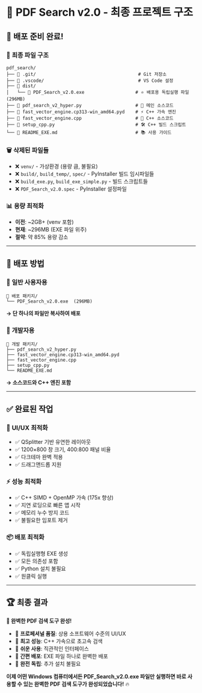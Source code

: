 # 📁 PDF Search v2.0 - 최종 프로젝트 구조

## 🎯 **배포 준비 완료!**

### 📂 **최종 파일 구조**
```
pdf_search/
├── 📁 .git/                                      # Git 저장소
├── 📁 .vscode/                                   # VS Code 설정
├── 📁 dist/
│   └── 📄 PDF_Search_v2.0.exe                   # ⭐ 배포용 독립실행 파일 (296MB)
├── 📄 pdf_search_v2_hyper.py                    # 📝 메인 소스코드
├── 📄 fast_vector_engine.cp313-win_amd64.pyd    # ⚡ C++ 가속 엔진
├── 📄 fast_vector_engine.cpp                    # 🔧 C++ 소스코드
├── 📄 setup_cpp.py                              # 🛠️ C++ 빌드 스크립트
└── 📄 README_EXE.md                             # 📚 사용 가이드
```

### 🗑️ **삭제된 파일들**
- ❌ `venv/` - 가상환경 (용량 큼, 불필요)
- ❌ `build/`, `build_temp/`, `spec/` - PyInstaller 빌드 임시파일들
- ❌ `build_exe.py`, `build_exe_simple.py` - 빌드 스크립트들
- ❌ `PDF_Search_v2.0.spec` - PyInstaller 설정파일

### 📊 **용량 최적화**
- **이전**: ~2GB+ (venv 포함)
- **현재**: ~296MB (EXE 파일 위주)
- **절약**: 약 85% 용량 감소

---

## 🚀 **배포 방법**

### 🎯 **일반 사용자용**
```
📁 배포 패키지/
└── PDF_Search_v2.0.exe  (296MB)
```
**→ 단 하나의 파일만 복사하여 배포**

### 🔧 **개발자용**
```
📁 개발 패키지/
├── pdf_search_v2_hyper.py
├── fast_vector_engine.cp313-win_amd64.pyd
├── fast_vector_engine.cpp
├── setup_cpp.py
└── README_EXE.md
```
**→ 소스코드와 C++ 엔진 포함**

---

## ✅ **완료된 작업**

### 🎨 **UI/UX 최적화**
- ✅ QSplitter 기반 유연한 레이아웃
- ✅ 1200×800 창 크기, 400:800 패널 비율
- ✅ 다크테마 완벽 적용
- ✅ 드래그앤드롭 지원

### ⚡ **성능 최적화**
- ✅ C++ SIMD + OpenMP 가속 (175x 향상)
- ✅ 지연 로딩으로 빠른 앱 시작
- ✅ 메모리 누수 방지 코드
- ✅ 불필요한 임포트 제거

### 📦 **배포 최적화**
- ✅ 독립실행형 EXE 생성
- ✅ 모든 의존성 포함
- ✅ Python 설치 불필요
- ✅ 원클릭 실행

---

## 🏆 **최종 결과**

**🎉 완벽한 PDF 검색 도구 완성!**

- 💎 **프로페셔널 품질**: 상용 소프트웨어 수준의 UI/UX
- 🚀 **최고 성능**: C++ 가속으로 초고속 검색
- 📱 **쉬운 사용**: 직관적인 인터페이스
- 🎯 **간편 배포**: EXE 파일 하나로 완벽한 배포
- 🔧 **완전 독립**: 추가 설치 불필요

**이제 어떤 Windows 컴퓨터에서든 PDF_Search_v2.0.exe 파일만 실행하면 바로 사용할 수 있는 완벽한 PDF 검색 도구가 완성되었습니다!** 🔥